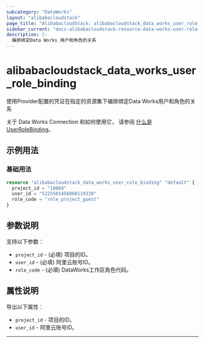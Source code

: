 ```yaml
---
subcategory: "DataWorks"
layout: "alibabacloudstack"
page_title: "AlibabacloudStack: alibabacloudstack_data_works_user_role_binding"
sidebar_current: "docs-alibabacloudstack-resource-data-works-user-role-binding"
description: |-
  编排绑定Data Works 用户和角色的关系
---
```


# alibabacloudstack_data_works_user_role_binding

使用Provider配置的凭证在指定的资源集下编排绑定Data Works用户和角色的关系

关于 Data Works Connection 和如何使用它，
请参阅 [什么是UserRoleBinding](https://help.aliyun.com/apsara/enterprise/v_3_14_0_20210519/dide/enterprise-ascm-developer-guide/AddProjectMemberToRole-1-2.html?spm=a2c4g.14484438.10001.559)。

## 示例用法

### 基础用法

```terraform
resource "alibabacloudstack_data_works_user_role_binding" "default" {
  project_id = "10060"
  user_id = "5225501456060119238"
  role_code = "role_project_guest"
}
```

## 参数说明

支持以下参数：

* `project_id` - (必填) 项目的ID。
* `user_id` - (必填) 阿里云账号ID。
* `role_code` - (必填) DataWorks工作区角色代码。 

## 属性说明

导出以下属性：


* `project_id` - 项目的ID。
* `user_id` - 阿里云账号ID。 

---